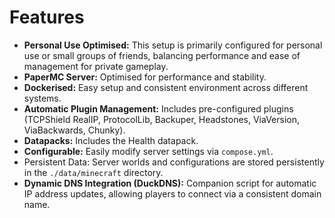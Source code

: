 # Features

* **Personal Use Optimised:** This setup is primarily configured for personal use or small groups of friends, balancing performance and ease of management for private gameplay.
* **PaperMC Server:** Optimised for performance and stability.
* **Dockerised:** Easy setup and consistent environment across different systems.
* **Automatic Plugin Management:** Includes pre-configured plugins (TCPShield RealIP, ProtocolLib, Backuper, Headstones, ViaVersion, ViaBackwards, Chunky).
* **Datapacks:** Includes the Health datapack.
* **Configurable:** Easily modify server settings via `compose.yml`.
* Persistent Data: Server worlds and configurations are stored persistently in the `./data/minecraft` directory.
* **Dynamic DNS Integration (DuckDNS):** Companion script for automatic IP address updates, allowing players to connect via a consistent domain name.
